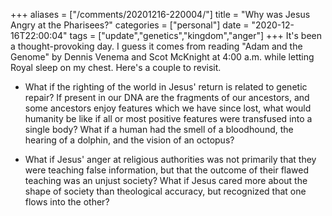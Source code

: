 +++
aliases = ["/comments/20201216-220004/"]
title = "Why was Jesus Angry at the Pharisees?"
categories = ["personal"]
date = "2020-12-16T22:00:04"
tags = ["update","genetics","kingdom","anger"]
+++
It's been a thought-provoking day. I guess it comes from reading "Adam and the Genome" by Dennis Venema and Scot McKnight at 4:00 a.m. while letting Royal sleep on my chest. Here's a couple to revisit.

- What if the righting of the world in Jesus' return is related to genetic repair? If present in our DNA are the fragments of our ancestors, and some ancestors enjoy features which we have since lost, what would humanity be like if all or most positive features were transfused into a single body? What if a human had the smell of a bloodhound, the hearing of a dolphin, and the vision of an octopus?

- What if Jesus' anger at religious authorities was not primarily that they were teaching false information, but that the outcome of their flawed teaching was an unjust society? What if Jesus cared more about the shape of society than theological accuracy, but recognized that one flows into the other?

